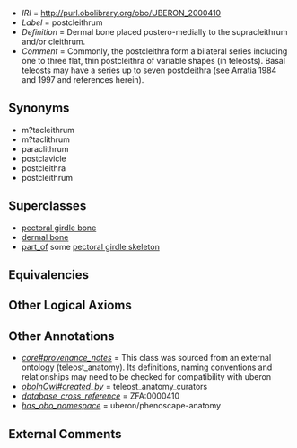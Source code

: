  * *IRI* = http://purl.obolibrary.org/obo/UBERON_2000410
 * *Label* = postcleithrum
 * *Definition* = Dermal bone placed postero-medially to the supracleithrum and/or cleithrum.
 * *Comment* = Commonly, the postcleithra form a bilateral series including one to three flat, thin postcleithra of variable shapes (in teleosts). Basal teleosts may have a series up to seven postcleithra (see Arratia 1984 and 1997 and references herein).

## Synonyms

 * m?tacleithrum
 * m?taclithrum
 * paraclithrum
 * postclavicle
 * postcleithra
 * postcleithrum

## Superclasses

 * [pectoral girdle bone](../../UBERON/29/UBERON_0007829.md)
 * [dermal bone](../../UBERON/07/UBERON_0008907.md)
 * [part_of](../../BFO/50/BFO_0000050.md) some [pectoral girdle skeleton](../../UBERON/31/UBERON_0007831.md)

## Equivalencies


## Other Logical Axioms


## Other Annotations

 * *[core#provenance_notes](../../core#provenance/es/core#provenance_notes.md)* = This class was sourced from an external ontology (teleost_anatomy). Its definitions, naming conventions and relationships may need to be checked for compatibility with uberon
 * *[oboInOwl#created_by](../../oboInOwl#created/by/oboInOwl#created_by.md)* = teleost_anatomy_curators
 * *[database_cross_reference](../../ef/oboInOwl#hasDbXref.md)* = ZFA:0000410
 * *[has_obo_namespace](../../ce/oboInOwl#hasOBONamespace.md)* = uberon/phenoscape-anatomy

## External Comments

